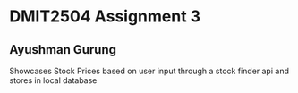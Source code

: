 # DMIT2504 Assignment 3
## Ayushman Gurung

Showcases Stock Prices based on user input through a stock finder api and stores in local database
